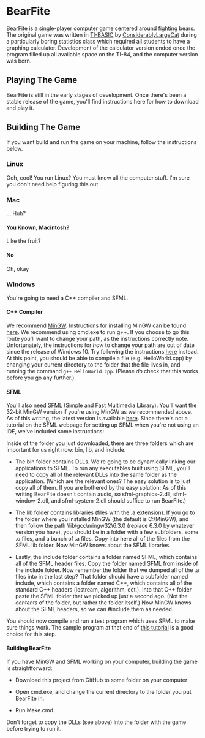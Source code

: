 # BearFite

BearFite is a single-player computer game centered around fighting bears. The original game was written in [TI-BASIC](https://en.wikipedia.org/wiki/TI-BASIC) by [ConsiderablyLargeCat](https://github.com/ConsiderablyLargeCat) during a particularly boring statistics class which required all students to have a graphing calculator. Development of the calculator version ended once the program filled up all available space on the TI-84, and the computer version was born.

## Playing The Game

BearFite is still in the early stages of development. Once there's been a stable release of the game, you'll find instructions here for how to download and play it.

## Building The Game

If you want build and run the game on your machine, follow the instructions below.

### Linux

Ooh, cool! You run Linux? You must know all the computer stuff. I'm sure you don't need help figuring this out.

### Mac

... Huh?

#### You Known, Macintosh?

Like the fruit?

#### No

Oh, okay

### Windows

You're going to need a C++ compiler and SFML.

#### C++ Compiler

We recommend [MinGW](http://www.mingw.org/). Instructions for installing MinGW can be found [here](http://www.mingw.org/wiki/Getting_Started). We recommend using cmd.exe to run g++. If you choose to go this route you'll want to change your path, as the instructions correctly note. Unfortunately, the instructions for *how* to change your path are out of date since the release of Windows 10. Try following the instructions [here](https://www.howtogeek.com/118594/how-to-edit-your-system-path-for-easy-command-line-access/) instead. At this point, you should be able to compile a file (e.g. HelloWorld.cpp) by changing your current directory to the folder that the file lives in, and running the command `g++ HelloWorld.cpp`. (Please *do* check that this works before you go any further.)

#### SFML

You'll also need [SFML](https://www.sfml-dev.org/) (Simple and Fast Multimedia Library). You'll want the 32-bit MinGW version if you're using MinGW as we recommended above. As of this writing, the latest version is available [here](https://www.sfml-dev.org/download/sfml/2.4.2/). Since there's not a tutorial on the SFML webpage for setting up SFML when you're not using an IDE, we've included some instructions:

Inside of the folder you just downloaded, there are three folders which are important for us right now: bin, lib, and include.

* The bin folder contains DLLs. We're going to be dynamically linking our applications to SFML. To run any executables built using SFML, you'll need to copy all of the relevant DLLs into the same folder as the application. (Which are the relevant ones? The easy solution is to just copy all of them. If you are bothered by the easy solution: As of this writing BearFite doesn't contain audio, so sfml-graphics-2.dll, sfml-window-2.dll, and sfml-system-2.dll should suffice to run BearFite.)

* The lib folder contains libraries (files with the .a extension). If you go to the folder where you installed MinGW (the default is C:\MinGW), and then follow the path \lib\gcc\mingw32\6.3.0 (replace 6.3.0 by whatever version you have), you should be in a folder with a few subfolders, some .o files, and a bunch of .a files. Copy into here all of the files from the SFML lib folder. Now MinGW knows about the SFML libraries.

* Lastly, the include folder contains a folder named SFML, which contains all of the SFML header files. Copy the folder named SFML from inside of the include folder. Now remember the folder that we dumped all of the .a files into in the last step? That folder should have a subfolder named include, which contains a folder named C++, which contains all of the standard C++ headers (iostream, algorithm, ect.). Into that C++ folder paste the SFML folder that we picked up just a second ago. (Not the *contents* of the folder, but rather the folder itself.) Now MinGW knows about the SFML headers, so we can #include them as needed.

You should now compile and run a test program which uses SFML to make sure things work. The sample program at that end of [this tutorial](https://www.sfml-dev.org/tutorials/2.4/start-cb.php) is a good choice for this step.

#### Building BearFite

If you have MinGW and SFML working on your computer, building the game is straightforward:

* Download this project from GitHub to some folder on your computer

* Open cmd.exe, and change the current directory to the folder you put BearFite in.

* Run Make.cmd

Don't forget to copy the DLLs (see above) into the folder with the game before trying to run it.
